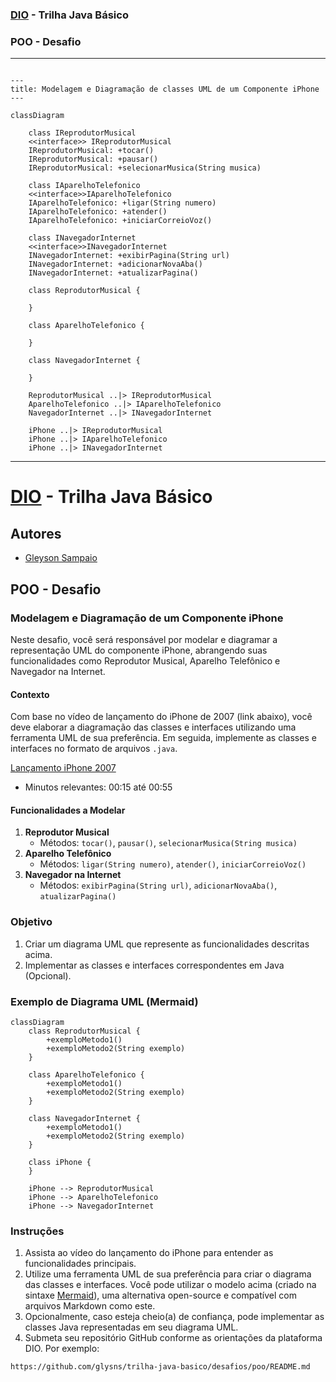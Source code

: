 ### [DIO](www.dio.me) - Trilha Java Básico
### POO - Desafio
---

```mermaid

---
title: Modelagem e Diagramação de classes UML de um Componente iPhone
---

classDiagram

    class IReprodutorMusical
    <<interface>> IReprodutorMusical
    IReprodutorMusical: +tocar()
    IReprodutorMusical: +pausar()
    IReprodutorMusical: +selecionarMusica(String musica)

    class IAparelhoTelefonico
    <<interface>>IAparelhoTelefonico
    IAparelhoTelefonico: +ligar(String numero)
    IAparelhoTelefonico: +atender()
    IAparelhoTelefonico: +iniciarCorreioVoz()

    class INavegadorInternet
    <<interface>>INavegadorInternet
    INavegadorInternet: +exibirPagina(String url)
    INavegadorInternet: +adicionarNovaAba()
    INavegadorInternet: +atualizarPagina()

    class ReprodutorMusical {
 
    }

    class AparelhoTelefonico {

    }

    class NavegadorInternet {

    }

    ReprodutorMusical ..|> IReprodutorMusical
    AparelhoTelefonico ..|> IAparelhoTelefonico
    NavegadorInternet ..|> INavegadorInternet

    iPhone ..|> IReprodutorMusical
    iPhone ..|> IAparelhoTelefonico
    iPhone ..|> INavegadorInternet

```


---

# [DIO](www.dio.me) - Trilha Java Básico

## Autores
- [Gleyson Sampaio](https://github.com/glysns)

## POO - Desafio

### Modelagem e Diagramação de um Componente iPhone

Neste desafio, você será responsável por modelar e diagramar a representação UML do componente iPhone, abrangendo suas funcionalidades como Reprodutor Musical, Aparelho Telefônico e Navegador na Internet.

#### Contexto
Com base no vídeo de lançamento do iPhone de 2007 (link abaixo), você deve elaborar a diagramação das classes e interfaces utilizando uma ferramenta UML de sua preferência. Em seguida, implemente as classes e interfaces no formato de arquivos `.java`.

[Lançamento iPhone 2007](https://www.youtube.com/watch?v=9ou608QQRq8)
- Minutos relevantes: 00:15 até 00:55

#### Funcionalidades a Modelar
1. **Reprodutor Musical**
   - Métodos: `tocar()`, `pausar()`, `selecionarMusica(String musica)`
2. **Aparelho Telefônico**
   - Métodos: `ligar(String numero)`, `atender()`, `iniciarCorreioVoz()`
3. **Navegador na Internet**
   - Métodos: `exibirPagina(String url)`, `adicionarNovaAba()`, `atualizarPagina()`

### Objetivo
1. Criar um diagrama UML que represente as funcionalidades descritas acima.
2. Implementar as classes e interfaces correspondentes em Java (Opcional).

### Exemplo de Diagrama UML (Mermaid)
```mermaid
classDiagram
    class ReprodutorMusical {
        +exemploMetodo1()
        +exemploMetodo2(String exemplo)
    }

    class AparelhoTelefonico {
        +exemploMetodo1()
        +exemploMetodo2(String exemplo)
    }

    class NavegadorInternet {
        +exemploMetodo1()
        +exemploMetodo2(String exemplo)
    }

    class iPhone {
    }

    iPhone --> ReprodutorMusical
    iPhone --> AparelhoTelefonico
    iPhone --> NavegadorInternet
```

### Instruções
1. Assista ao vídeo do lançamento do iPhone para entender as funcionalidades principais.
2. Utilize uma ferramenta UML de sua preferência para criar o diagrama das classes e interfaces. Você pode utilizar o modelo acima (criado na sintaxe [Mermaid](https://mermaid.js.org/)), uma alternativa open-source e compatível com arquivos Markdown como este.
3. Opcionalmente, caso esteja cheio(a) de confiança, pode implementar as classes Java representadas em seu diagrama UML.
4. Submeta seu repositório GitHub conforme as orientações da plataforma DIO. Por exemplo:

```bash
https://github.com/glysns/trilha-java-basico/desafios/poo/README.md
```` 